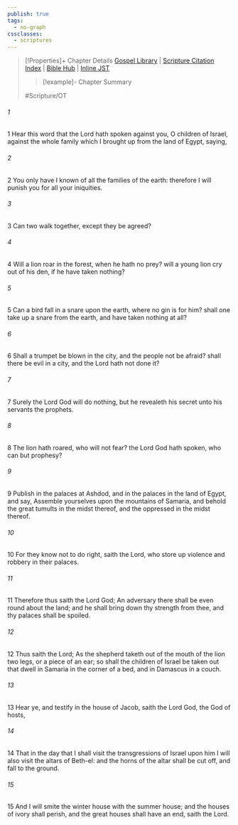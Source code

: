 ```yaml
---
publish: true
tags:
  - no-graph
cssclasses:
  - scriptures
---
```

>[!Properties]+ Chapter Details
>[Gospel Library](https://churchofjesuschrist.org/study/scriptures/ot/amos/3?lang=eng)    |    [Scripture Citation Index](https://scriptures.byu.edu/#08203::c08203)    |    [Bible Hub](https://biblehub.com/amos/3.htm)    |    [Inline JST](https://scripturetoolbox.com/html/ic/Amos/3.html)
>>[!example]- Chapter Summary
>> 
> 
>
>#Scripture/OT
###### 1
1 Hear this word that the Lord hath spoken against you, O children of Israel, against the whole family which I brought up from the land of Egypt, saying,
###### 2
2 You only have I known of all the families of the earth: therefore I will punish you for all your iniquities.
###### 3
3 Can two walk together, except they be agreed?
###### 4
4 Will a lion roar in the forest, when he hath no prey? will a young lion cry out of his den, if he have taken nothing?
###### 5
5 Can a bird fall in a snare upon the earth, where no gin is for him? shall one take up a snare from the earth, and have taken nothing at all?
###### 6
6 Shall a trumpet be blown in the city, and the people not be afraid? shall there be evil in a city, and the Lord hath not done it?
###### 7
7 Surely the Lord God will do nothing, but he revealeth his secret unto his servants the prophets.
###### 8
8 The lion hath roared, who will not fear? the Lord God hath spoken, who can but prophesy?
###### 9
9 Publish in the palaces at Ashdod, and in the palaces in the land of Egypt, and say, Assemble yourselves upon the mountains of Samaria, and behold the great tumults in the midst thereof, and the oppressed in the midst thereof.
###### 10
10 For they know not to do right, saith the Lord, who store up violence and robbery in their palaces.
###### 11
11 Therefore thus saith the Lord God; An adversary there shall be even round about the land; and he shall bring down thy strength from thee, and thy palaces shall be spoiled.
###### 12
12 Thus saith the Lord; As the shepherd taketh out of the mouth of the lion two legs, or a piece of an ear; so shall the children of Israel be taken out that dwell in Samaria in the corner of a bed, and in Damascus in a couch.
###### 13
13 Hear ye, and testify in the house of Jacob, saith the Lord God, the God of hosts,
###### 14
14 That in the day that I shall visit the transgressions of Israel upon him I will also visit the altars of Beth-el: and the horns of the altar shall be cut off, and fall to the ground.
###### 15
15 And I will smite the winter house with the summer house; and the houses of ivory shall perish, and the great houses shall have an end, saith the Lord.
